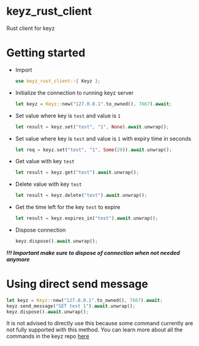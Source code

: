 # keyz_rust_client
Rust client for keyz
# Getting started
- Import
  ``` rust
  use keyz_rust_client::{ Keyz };
  ```
- Initialize the connection to running keyz server
  ``` rust
  let keyz = Keyz::new("127.0.0.1".to_owned(), 7667).await;
  ```
- Set value where key is `test` and value is `1`
  ```rust
  let result = keyz.set("test", "1", None).await.unwrap();
  ```
- Set value where key is `test` and value is `1` with expiry time in seconds
  ```rust
  let req = keyz.set("test", "1", Some(20)).await.unwrap();
  ```
- Get value with key `test`
  ``` rust
  let result = keyz.get("test").await.unwrap();
  ```
- Delete value with key `test`
  ``` rust
  let result = keyz.delete("test").await.unwrap();
  ```
- Get the time left for the key `test` to expire
  ``` rust
  let result = keyz.expires_in("test").await.unwrap();
  ```
- Dispose connection
  ``` rust
  keyz.dispose().await.unwrap();
  ```
  
 ***!!! Important make sure to dispose of connection when not needed anymore***
 
 # Using direct send message
 ``` rust
 let keyz = Keyz::new("127.0.0.1".to_owned(), 7667).await;
 keyz.send_message("SET test 1").await.unwrap();
 keyz.dispose().await.unwrap();
 ```
 It is not advised to directly use this because some command currently are not fully supported with this method. You can learn more about all the commands in the keyz repo [here](https://github.com/viktor111/keyz)
